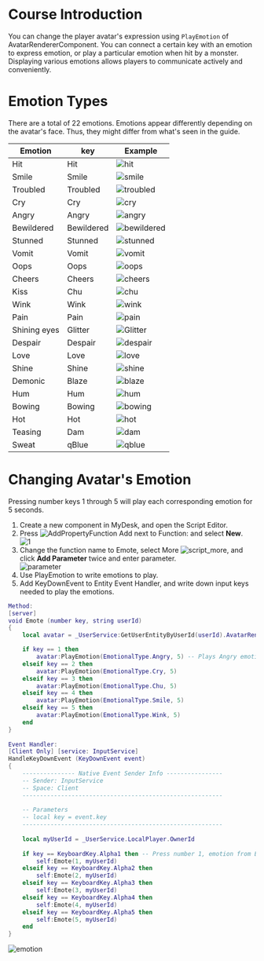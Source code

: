 # Course Introduction
You can change the player avatar's expression using `PlayEmotion` of AvatarRendererComponent. You can connect a certain key with an emotion to express emotion, or play a particular emotion when hit by a monster. Displaying various emotions allows players to communicate actively and conveniently.

# Emotion Types
There are a total of 22 emotions. Emotions appear differently depending on the avatar's face. Thus, they might differ from what's seen in the guide.

| Emotion | key | Example |
| --- | --- | --- |
| Hit | Hit | ![hit](https://mod-file.dn.nexoncdn.co.kr/bbs/16396401188336e54b6adf42b4088ad1c61a60f9c8731.png "hit") |
| Smile | Smile | ![smile](https://mod-file.dn.nexoncdn.co.kr/bbs/16395549609346e876f6386bc4eda97306a53e89f0895.png "smile") |
| Troubled | Troubled  | ![troubled](https://mod-file.dn.nexoncdn.co.kr/bbs/16395541972918701350d6bd1425384b71f7eef150433.png "troubled") |
| Cry | Cry |  ![cry](https://mod-file.dn.nexoncdn.co.kr/bbs/1639554951149c507945a898d4ec58fd2629df70cbeee.png "cry")|
| Angry  | Angry | ![angry](https://mod-file.dn.nexoncdn.co.kr/bbs/16395560553809d8ab80b78c14f0faec4be3781b0a5fb.png "angry") |
| Bewildered | Bewildered  |  ![bewildered](https://mod-file.dn.nexoncdn.co.kr/bbs/16395560679398458bd2b686545c4bb2a8d20fe31f94b.png "bewildered")  |
| Stunned | Stunned | ![stunned](https://mod-file.dn.nexoncdn.co.kr/bbs/1639556098745cf8aff308154417c80014aa9b6e9d68e.png "stunned") |
| Vomit  | Vomit | ![vomit](https://mod-file.dn.nexoncdn.co.kr/bbs/163955611166849281f37d4bb4107a3dce003f53d1fbc.png "vomit") |
| Oops | Oops | ![oops](https://mod-file.dn.nexoncdn.co.kr/bbs/1639556132963546e5fdf3cde4a50b027994f3d086744.png "oops") |
| Cheers | Cheers |![cheers](https://mod-file.dn.nexoncdn.co.kr/bbs/16395561463349a5bd1cd4ff8472bbea5a534cb19b75e.png "cheers")  |
| Kiss | Chu | ![chu](https://mod-file.dn.nexoncdn.co.kr/bbs/163955615577069cd9078b46c4f16aabf999e635012bf.png "chu") |
| Wink |Wink | ![wink](https://mod-file.dn.nexoncdn.co.kr/bbs/1639556257543f249e7a3d02a4707bdee12ea1acf54e2.png "wink")| 
| Pain | Pain  | ![pain](https://mod-file.dn.nexoncdn.co.kr/bbs/16395562727335d82e3d6a88242839d6f176747b03346.png "pain") |
| Shining eyes | Glitter  | ![Glitter](https://mod-file.dn.nexoncdn.co.kr/bbs/166684095544355abeeb3a60e4e85a4118483915dfd1d.png "Glitter") |
| Despair | Despair |  ![despair](https://mod-file.dn.nexoncdn.co.kr/bbs/16395562836016f39a4e3e8a54ef8ae0566e3b8862318.png "despair")|
| Love | Love | ![love](https://mod-file.dn.nexoncdn.co.kr/bbs/1639556295930004061735ea14375bd2d90ede8cdc232.png "love") |
| Shine | Shine |  ![shine](https://mod-file.dn.nexoncdn.co.kr/bbs/163955630509906604406ad084f3284149221faaa08ce.png "shine")|
| Demonic | Blaze |![blaze](https://mod-file.dn.nexoncdn.co.kr/bbs/163955631518406f4825034d74f1cb1952c139f46face.png "blaze")  |
| Hum | Hum | ![hum](https://mod-file.dn.nexoncdn.co.kr/bbs/1639556324667dee4cdfa35eb41148d1becc71419f1fd.png "hum") |
| Bowing | Bowing | ![bowing](https://mod-file.dn.nexoncdn.co.kr/bbs/1639556334026de94b9e28d764207a8bd6e58d4429199.png "bowing") |
| Hot | Hot | ![hot](https://mod-file.dn.nexoncdn.co.kr/bbs/163955640187085d52926ecf749ee8d6884447137ecd6.png "hot") |
| Teasing | Dam | ![dam](https://mod-file.dn.nexoncdn.co.kr/bbs/1639556413232d9ef215a4d144933ab1ae2fc01aa618b.png "dam") |
| Sweat | qBlue |![qblue](https://mod-file.dn.nexoncdn.co.kr/bbs/1639556423490af2cf4bd2f4445898d4edc084cc4d99e.png "qblue")  |
# Changing Avatar's Emotion
Pressing number keys 1 through 5 will play each corresponding emotion for 5 seconds.

1. Create a new component in MyDesk, and open the Script Editor.
2. Press ![AddPropertyFunction](https://mod-file.dn.nexoncdn.co.kr/bbs/1635134683611e1fb1dfaa0c94f7386a012836b986188.png "AddPropertyFunction") Add next to Function: and select **New**. <br> ![1](https://mod-file.dn.nexoncdn.co.kr/bbs/164006572761813e6a63db24c41c8a87930b114f0ae3d.png "1")
3. Change the function name to Emote, select More ![script_more](https://mod-file.dn.nexoncdn.co.kr/bbs/16345206995612a35d54577d8466da03a9fe452a5218c.png "script_more"), and click **Add Parameter** twice and enter parameter.<br>![parameter](https://mod-file.dn.nexoncdn.co.kr/bbs/164006784006957fd839bd3d546f8aa9c9e1639bfb3a0.png "parameter")
5. Use PlayEmotion to write emotions to play.
6. Add KeyDownEvent to Entity Event Handler, and write down input keys needed to play the emotions.

```lua
Method:
[server]
void Emote (number key, string userId)
{
    local avatar = _UserService:GetUserEntityByUserId(userId).AvatarRendererComponent

    if key == 1 then
        avatar:PlayEmotion(EmotionalType.Angry, 5) -- Plays Angry emotion for 5 seconds
    elseif key == 2 then
        avatar:PlayEmotion(EmotionalType.Cry, 5)
    elseif key == 3 then
        avatar:PlayEmotion(EmotionalType.Chu, 5)
    elseif key == 4 then
        avatar:PlayEmotion(EmotionalType.Smile, 5)
    elseif key == 5 then
        avatar:PlayEmotion(EmotionalType.Wink, 5)
    end
}
     
Event Handler:
[Client Only] [service: InputService]
HandleKeyDownEvent (KeyDownEvent event)
{
    --------------- Native Event Sender Info ----------------
    -- Sender: InputService
    -- Space: Client
    ---------------------------------------------------------
    
    -- Parameters
    -- local key = event.key
    ---------------------------------------------------------
    
    local myUserId = _UserService.LocalPlayer.OwnerId
    
    if key == KeyboardKey.Alpha1 then -- Press number 1, emotion from Emote function's key 1 will be played.
        self:Emote(1, myUserId) 
    elseif key == KeyboardKey.Alpha2 then
        self:Emote(2, myUserId)
    elseif key == KeyboardKey.Alpha3 then
        self:Emote(3, myUserId)
    elseif key == KeyboardKey.Alpha4 then
        self:Emote(4, myUserId)
    elseif key == KeyboardKey.Alpha5 then
        self:Emote(5, myUserId)
    end
}
```    

![emotion](https://mod-file.dn.nexoncdn.co.kr/bbs/1656036982832fc9cbd58c5f241c0a6b505178529fffb.gif "emotion")